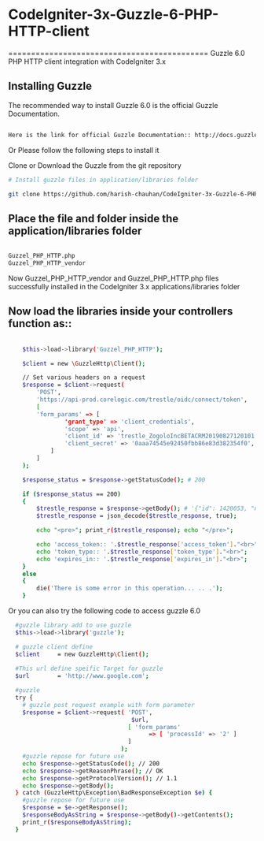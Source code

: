 # CodeIgniter-3x-Guzzle-6-PHP-HTTP-client
============================================
Guzzle 6.0 PHP HTTP client integration with CodeIgniter 3.x

## Installing Guzzle

The recommended way to install Guzzle 6.0 is the official Guzzle Documentation.

```bash

Here is the link for official Guzzle Documentation:: http://docs.guzzlephp.org/en/stable/index.html

```

Or Please follow the following steps to install it

Clone or Download the Guzzle from the git repository

```bash
# Install guzzle files in application/libraries folder

git clone https://github.com/harish-chauhan/CodeIgniter-3x-Guzzle-6-PHP-HTTP-client.git

```

##  Place the file and folder inside the application/libraries folder

```bash

Guzzel_PHP_HTTP.php
Guzzel_PHP_HTTP_vendor

```
Now Guzzel_PHP_HTTP_vendor and Guzzel_PHP_HTTP.php files successfully installed in the CodeIgniter 3.x applications/libraries folder

## Now load the libraries inside your controllers function as::

```bash
	
	$this->load->library('Guzzel_PHP_HTTP');

	$client = new \GuzzleHttp\Client();

	// Set various headers on a request
	$response = $client->request(
		'POST', 
		'https://api-prod.corelogic.com/trestle/oidc/connect/token', 
		[
	    'form_params' => [
		        'grant_type' => 'client_credentials',
		        'scope' => 'api',
		        'client_id' => 'trestle_ZogoloIncBETACRM20190827120101',
		        'client_secret' => '0aaa74545e92450fbb86e83d382354f0',
	    	]
		]
	);

	$response_status = $response->getStatusCode(); # 200

	if ($response_status == 200) 
	{
		$trestle_response = $response->getBody(); # '{"id": 1420053, "name": "guzzle", ...}'
		$trestle_response = json_decode($trestle_response, true);

		echo "<pre>"; print_r($trestle_response); echo "</pre>";

		echo 'access_token:: '.$trestle_response['access_token']."<br>";
		echo 'token_type:: '.$trestle_response['token_type']."<br>";
		echo 'expires_in:: '.$trestle_response['expires_in']."<br>";
	}
	else
	{
		die('There is some error in this operation... .. .');
	}

```

Or you can also try the following code to access guzzle 6.0

```bash
  #guzzle library add to use guzzle
  $this->load->library('guzzle');

  # guzzle client define
  $client     = new GuzzleHttp\Client();
  
  #This url define speific Target for guzzle
  $url        = 'http://www.google.com';

  #guzzle
  try {
    # guzzle post request example with form parameter
    $response = $client->request( 'POST', 
                                   $url, 
                                  [ 'form_params' 
                                        => [ 'processId' => '2' ] 
                                  ]
                                );
    #guzzle repose for future use
    echo $response->getStatusCode(); // 200
    echo $response->getReasonPhrase(); // OK
    echo $response->getProtocolVersion(); // 1.1
    echo $response->getBody();
  } catch (GuzzleHttp\Exception\BadResponseException $e) {
    #guzzle repose for future use
    $response = $e->getResponse();
    $responseBodyAsString = $response->getBody()->getContents();
    print_r($responseBodyAsString);
  }


```